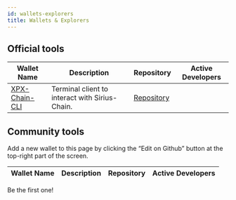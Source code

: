 ```yaml
---
id: wallets-explorers
title: Wallets & Explorers
---
```

## Official tools

**Wallet Name** |	**Description** |	**Repository**  |	**Active Developers**
----------------|-------------------|-------------------|---------------------------
[XPX-Chain-CLI](client/overview.md) |	Terminal client to interact with Sirius-Chain. |	[Repository](https://github.com/proximax-storage/xpx-chain-cli) |	

## Community tools

Add a new wallet to this page by clicking the “Edit on Github” button at the top-right part of the screen.

**Wallet Name** |	**Description** |	**Repository**  |	**Active Developers**
----------------|-------------------|-------------------|---------------------------

Be the first one! 	  	  	 